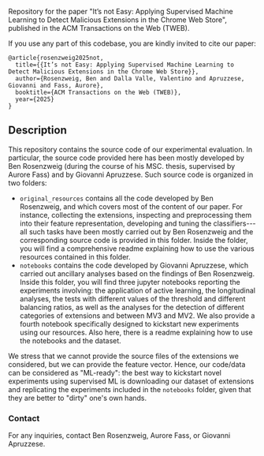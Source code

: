 Repository for the paper "It’s not Easy: Applying Supervised Machine Learning to Detect Malicious Extensions in the Chrome Web Store", published in the ACM Transactions on the Web (TWEB).

If you use any part of this codebase, you are kindly invited to cite our paper:

```
@article{rosenzweig2025not,
  title={{It’s not Easy: Applying Supervised Machine Learning to Detect Malicious Extensions in the Chrome Web Store}},
  author={Rosenzweig, Ben and Dalla Valle, Valentino and Apruzzese, Giovanni and Fass, Aurore},
  booktitle={ACM Transactions on the Web (TWEB)},
  year={2025}
}
```



## Description

This repository contains the source code of our experimental evaluation. In particular, the source code provided here has been mostly developed by Ben Rosenzweig (during the course of his MSC. thesis, supervised by Aurore Fass) and by Giovanni Apruzzese. Such source code is organized in two folders:
* ``original_resources``  contains all the code developed by Ben Rosenzweig, and which covers most of the content of our paper. For instance, collecting the extensions, inspecting and preprocessing them into their feature representation, developing and tuning the classifiers---all such tasks have been mostly carried out by Ben Rosenzweig and the corresponding source code is provided in this folder. Inside the folder, you will find a comprehensive readme explaining how to use the various resources contained in this folder.
* ``notebooks`` contains the code developed by Giovanni Apruzzese, which carried out ancillary analyses based on the findings of Ben Rosenzweig. Inside this folder, you will find three jupyter notebooks reporting the experiments involving: the application of active learning, the longitudinal analyses, the tests with different values of the threshold and different balancing ratios, as well as the analyses for the detection of different categories of extensions and between MV3 and MV2. We also provide a fourth notebook specifically designed to kickstart new experiments using our resources. Also here, there is a readme explaining how to use the notebooks and the dataset. 

We stress that we cannot provide the source files of the extensions we considered, but we can provide the feature vector. Hence, our code/data can be considered as "ML-ready": the best way to kickstart novel experiments using supervised ML is downloading our dataset of extensions and replicating the experiments included in the ``notebooks`` folder, given that they are better to "dirty" one's own hands.

### Contact

For any inquiries, contact Ben Rosenzweig, Aurore Fass, or Giovanni Apruzzese.